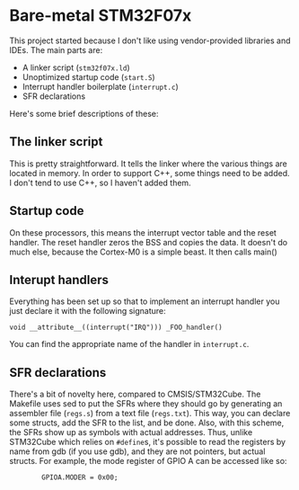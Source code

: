 # Bare-metal STM32F07x

This project started because I don't like using vendor-provided libraries and IDEs.
The main parts are:

* A linker script (`stm32f07x.ld`)
* Unoptimized startup code (`start.S`)
* Interrupt handler boilerplate (`interrupt.c`)
* SFR declarations

Here's some brief descriptions of these:

## The linker script

This is pretty straightforward. It tells the linker where the various things are located in memory.
In order to support C++, some things need to be added. I don't tend to use C++, so I haven't added
them.

## Startup code

On these processors, this means the interrupt vector table and the reset handler. The reset handler
zeros the BSS and copies the data. It doesn't do much else, because the Cortex-M0 is a simple beast.
It then calls main()

## Interupt handlers

Everything has been set up so that to implement an interrupt handler you just declare it with
the following signature:

```
void __attribute__((interrupt("IRQ"))) _FOO_handler()
```

You can find the appropriate name of the handler in `interrupt.c`.

## SFR declarations

There's a bit of novelty here, compared to CMSIS/STM32Cube. The Makefile uses sed to put the SFRs
where they should go by generating an assembler file (`regs.s`) from a text file (`regs.txt`).
This way, you can declare some structs, add the SFR to the list, and be done. Also, with this scheme,
the SFRs show up as symbols with actual addresses. Thus, unlike STM32Cube which relies on `#define`s,
it's possible to read the registers by name from gdb (if you use gdb), and they are not pointers, but
actual structs. For example, the mode register of GPIO A can be accessed like so:

```
        GPIOA.MODER = 0x00;
```

